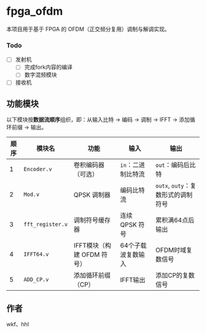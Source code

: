 # fpga_ofdm

本项目用于基于 FPGA 的 OFDM（正交频分复用）调制与解调实现。

### Todo

- [ ] 发射机
  - [ ] 完成fork内容的编译
  - [ ] 数字混频模块
- [ ] 接收机

## 功能模块

以下模块按**数据流顺序**组织，即：从输入比特 → 编码 → 调制 → IFFT → 添加循环前缀 → 输出。

| 顺序 | 模块名           | 功能                       | 输入               | 输出                               |
| ---- | ---------------- | -------------------------- | ------------------ | ---------------------------------- |
| 1    | `Encoder.v`      | 卷积编码器（可选）         | `in`：二进制比特流 | `out`：编码后比特                  |
| 2    | `Mod.v`          | QPSK 调制器                | 编码比特流         | `outx`, `outy`：复数形式的调制符号 |
| 3    | `fft_register.v` | 调制符号缓存器             | 连续 QPSK 符号     | 累积满64点后输出                   |
| 4    | `IFFT64.v`       | IFFT模块（构建 OFDM 符号） | 64个子载波复数输入 | OFDM时域复数信号                   |
| 5    | `ADD_CP.v`       | 添加循环前缀（CP）         | IFFT输出           | 添加CP的复数信号                   |

## 作者

wkf、hhl
